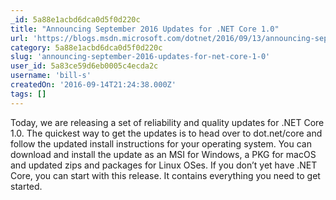 ```yaml
---
_id: 5a88e1acbd6dca0d5f0d220c
title: "Announcing September 2016 Updates for .NET Core 1.0"
url: 'https://blogs.msdn.microsoft.com/dotnet/2016/09/13/announcing-september-2016-updates-for-net-core-1-0/'
category: 5a88e1acbd6dca0d5f0d220c
slug: 'announcing-september-2016-updates-for-net-core-1-0'
user_id: 5a83ce59d6eb0005c4ecda2c
username: 'bill-s'
createdOn: '2016-09-14T21:24:38.000Z'
tags: []
---
```


Today, we are releasing a set of reliability and quality updates for .NET Core 1.0. The quickest way to get the updates is to head over to dot.net/core and follow the updated install instructions for your operating system. You can download and install the update as an MSI for Windows, a PKG for macOS and updated zips and packages for Linux OSes. If you don’t yet have .NET Core, you can start with this release. It contains everything you need to get started.
